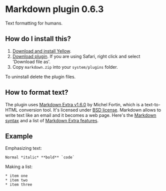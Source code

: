Markdown plugin 0.6.3
=====================
Text formatting for humans.

How do I install this?
----------------------
1. [Download and install Yellow](https://github.com/datenstrom/yellow/).
2. [Download plugin](https://github.com/datenstrom/yellow-plugins/raw/master/zip/markdown.zip). If you are using Safari, right click and select 'Download file as'.
3. Copy `markdown.zip` into your `system/plugins` folder.

To uninstall delete the plugin files.

How to format text?
-------------------
The plugin uses [Markdown Extra v1.6.0](https://github.com/michelf/php-markdown) by Michel Fortin, which is a text-to-HTML conversion tool. It's licensed under [BSD license](https://opensource.org/licenses/BSD-3-Clause). Markdown allows to write text like an email and it becomes a web page. Here's the [Markdown syntax](https://en.wikipedia.org/wiki/Markdown) and a list of [Markdown Extra features](https://michelf.ca/projects/php-markdown/extra/).

Example
-------
Emphasizing text:

    Normal *italic* **bold** `code`

Making a list:

    * item one
    * item two
    * item three
